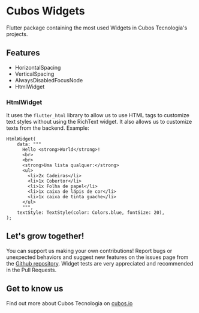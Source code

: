 # Cubos Widgets

Flutter package containing the most used Widgets in Cubos Tecnologia's projects.

## Features
- HorizontalSpacing
- VerticalSpacing
- AlwaysDisabledFocusNode
- HtmlWidget

### HtmlWidget
It uses the `flutter_html` library to allow us to use HTML tags to customize text styles without using the RichText widget. It also allows us to customize texts from the backend. Example:

```
HtmlWidget(
    data: """
      Hello <strong>World</strong>!
      <br>
      <br>
      <strong>Uma lista qualquer:</strong>
      <ul>
        <li>2x Cadeiras</li>
        <li>1x Cobertor</li>
        <li>1x Folha de papel</li>
        <li>1x caixa de lápis de cor</li>
        <li>1x caixa de tinta guache</li>
      </ul>
      """,
    textStyle: TextStyle(color: Colors.blue, fontSize: 20),
);
```

## Let's grow together!

You can support us making your own contributions! Report bugs or unexpected behaviors and suggest new features on the issues page from the [Github repository](https://github.com/daniloapr/cubos_extensions). Widget tests are very appreciated and recommended in the Pull Requests.

## Get to know us

Find out more about Cubos Tecnologia on [cubos.io](http://cubos.io)